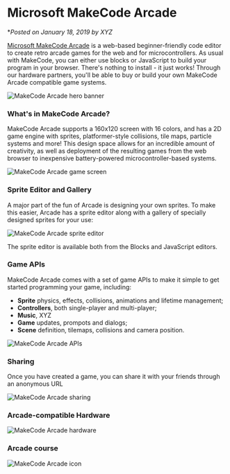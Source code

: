 # Microsoft MakeCode Arcade

**Posted on January 18, 2019 by XYZ*

[Microsoft MakeCode Arcade](https://arcade.microsoft.com) 
is a web-based beginner-friendly code editor to create retro arcade games 
for the web and for microcontrollers.  As usual with MakeCode, you can 
either use blocks or JavaScript to build your program in your browser. There's 
nothing to install - it just works!  Through our hardware partners, you'll be
able to buy or build your own MakeCode Arcade compatible game systems. 

![MakeCode Arcade hero banner](/static/blog/arcade/hero.png)

###  What's in MakeCode Arcade?

MakeCode Arcade supports a 160x120 screen with 16 colors, 
and has a 2D game engine with sprites, platformer-style collisions, 
tile maps, particle systems and more! This design space allows for
an incredible amount of creativity, as well as deployment of the resulting
games from the web browser to inexpensive battery-powered 
microcontroller-based systems.

![MakeCode Arcade game screen](/static/blog/arcade/screenArcade.jpg)

### Sprite Editor and Gallery

A major part of the fun of Arcade is designing your own sprites. 
To make this easier, Arcade has a sprite editor 
along with a gallery of specially designed sprites for your use:

![MakeCode Arcade sprite editor](/static/blog/arcade/spriteEditor1.jpg)

The sprite editor is available both from the Blocks and JavaScript editors.

### Game APIs

MakeCode Arcade comes with a set of game APIs to make it simple to get
started programming your game, including:
* **Sprite** physics, effects, collisions, animations and lifetime management;
* **Controllers**, both single-player and multi-player;
* **Music**, XYZ
* **Game** updates, prompots and dialogs;
* **Scene** definition, tilemaps, collisions and camera position.

![MakeCode Arcade APIs](/static/blog/arcade/APIs.png)

### Sharing

Once you have created a game, you can share it with your friends through 
an anonymous URL

![MakeCode Arcade sharing](/static/blog/arcade/share.JPG)




###  Arcade-compatible Hardware

![MakeCode Arcade hardware](/static/blog/arcade/arcadeHardware.png)

###  Arcade course

![MakeCode Arcade icon](/static/blog/arcade/icon.png)
